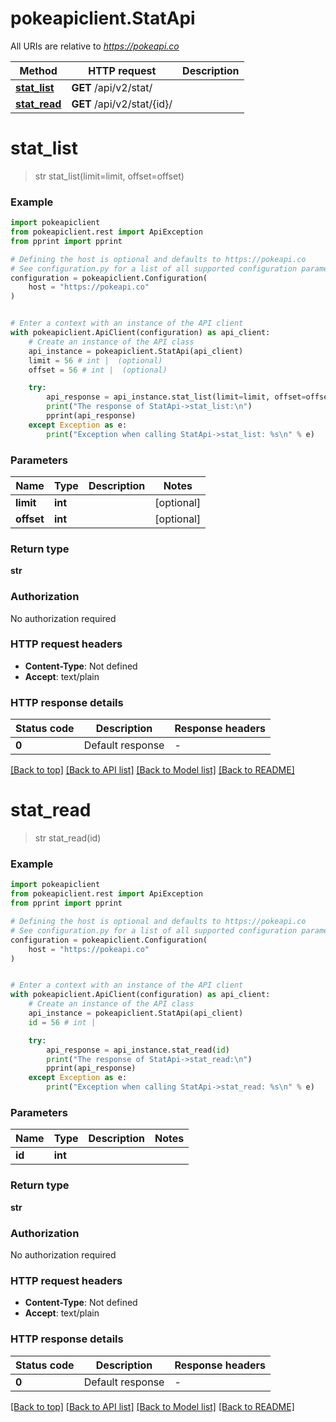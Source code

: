 # pokeapiclient.StatApi

All URIs are relative to *https://pokeapi.co*

Method | HTTP request | Description
------------- | ------------- | -------------
[**stat_list**](StatApi.md#stat_list) | **GET** /api/v2/stat/ | 
[**stat_read**](StatApi.md#stat_read) | **GET** /api/v2/stat/{id}/ | 


# **stat_list**
> str stat_list(limit=limit, offset=offset)

### Example


```python
import pokeapiclient
from pokeapiclient.rest import ApiException
from pprint import pprint

# Defining the host is optional and defaults to https://pokeapi.co
# See configuration.py for a list of all supported configuration parameters.
configuration = pokeapiclient.Configuration(
    host = "https://pokeapi.co"
)


# Enter a context with an instance of the API client
with pokeapiclient.ApiClient(configuration) as api_client:
    # Create an instance of the API class
    api_instance = pokeapiclient.StatApi(api_client)
    limit = 56 # int |  (optional)
    offset = 56 # int |  (optional)

    try:
        api_response = api_instance.stat_list(limit=limit, offset=offset)
        print("The response of StatApi->stat_list:\n")
        pprint(api_response)
    except Exception as e:
        print("Exception when calling StatApi->stat_list: %s\n" % e)
```



### Parameters


Name | Type | Description  | Notes
------------- | ------------- | ------------- | -------------
 **limit** | **int**|  | [optional] 
 **offset** | **int**|  | [optional] 

### Return type

**str**

### Authorization

No authorization required

### HTTP request headers

 - **Content-Type**: Not defined
 - **Accept**: text/plain

### HTTP response details

| Status code | Description | Response headers |
|-------------|-------------|------------------|
**0** | Default response |  -  |

[[Back to top]](#) [[Back to API list]](../README.md#documentation-for-api-endpoints) [[Back to Model list]](../README.md#documentation-for-models) [[Back to README]](../README.md)

# **stat_read**
> str stat_read(id)

### Example


```python
import pokeapiclient
from pokeapiclient.rest import ApiException
from pprint import pprint

# Defining the host is optional and defaults to https://pokeapi.co
# See configuration.py for a list of all supported configuration parameters.
configuration = pokeapiclient.Configuration(
    host = "https://pokeapi.co"
)


# Enter a context with an instance of the API client
with pokeapiclient.ApiClient(configuration) as api_client:
    # Create an instance of the API class
    api_instance = pokeapiclient.StatApi(api_client)
    id = 56 # int | 

    try:
        api_response = api_instance.stat_read(id)
        print("The response of StatApi->stat_read:\n")
        pprint(api_response)
    except Exception as e:
        print("Exception when calling StatApi->stat_read: %s\n" % e)
```



### Parameters


Name | Type | Description  | Notes
------------- | ------------- | ------------- | -------------
 **id** | **int**|  | 

### Return type

**str**

### Authorization

No authorization required

### HTTP request headers

 - **Content-Type**: Not defined
 - **Accept**: text/plain

### HTTP response details

| Status code | Description | Response headers |
|-------------|-------------|------------------|
**0** | Default response |  -  |

[[Back to top]](#) [[Back to API list]](../README.md#documentation-for-api-endpoints) [[Back to Model list]](../README.md#documentation-for-models) [[Back to README]](../README.md)

